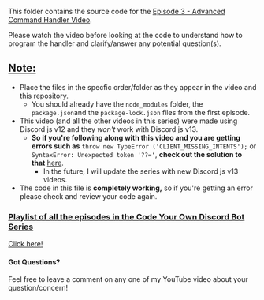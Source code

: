This folder contains the source code for the [Episode 3 - Advanced Command Handler Video](https://www.youtube.com/watch?v=3AwHvRzX4QY).

Please watch the video before looking at the code to understand how to program the handler and clarify/answer any potential question(s).

## <ins>**Note:** </ins> ##
  - Place the files in the specfic order/folder as they appear in the video and this repository.
      - You should already have the `node_modules` folder, the `package.json`and the `package-lock.json` files from the first episode.
  - This video (and all the other videos in this series) were made using Discord js v12 and they _won't_ work with Discord js v13. 
     - **So if you're following along with this video and you are getting errors such as** `throw new TypeError ('CLIENT_MISSING_INTENTS');` or `SyntaxError: Unexpected token '??='`, **check out the solution to that** [here](https://github.com/jishk11/Tutorial-Bot-in-DiscordJS/tree/main/Episode%201%20-%20Basics).
          - In the future, I will update the series with new Discord js v13 videos.
  - The code in this file is **completely working,** so if you're getting an error please check and review your code again.

 ###  <ins> Playlist of all the episodes in the Code Your Own Discord Bot Series </ins>
[Click here!](https://www.youtube.com/watch?v=8pbcFKzDgKY&list=PLApYoRlzhXgwc1nno3QzpUfUuS5xaid_K)

#### Got Questions?
Feel free to leave a comment on any one of my YouTube video about your question/concern!
